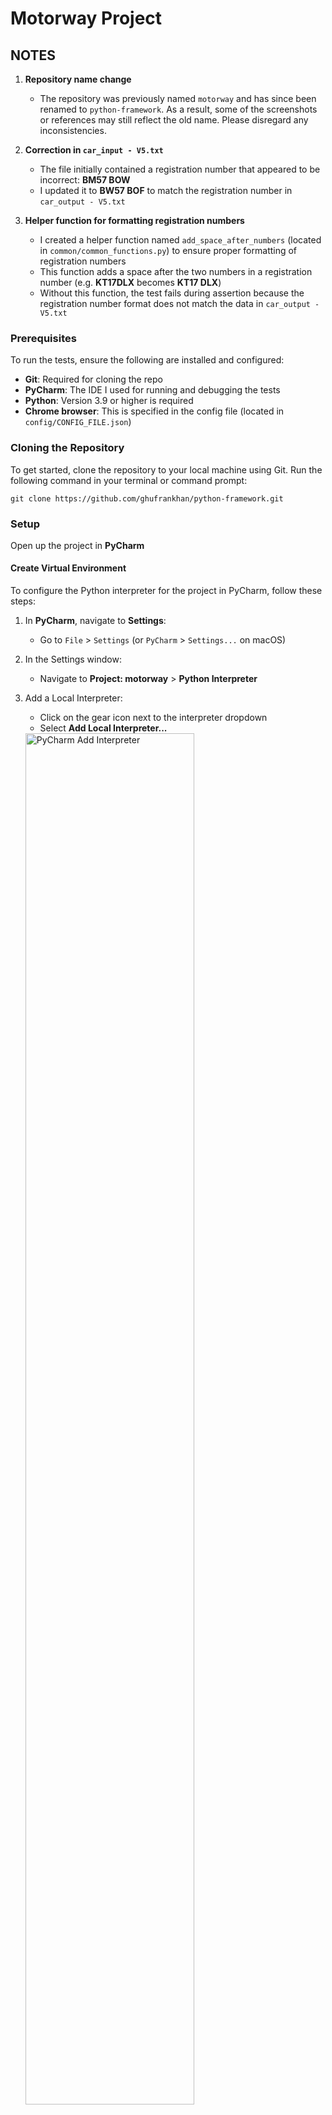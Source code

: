 # Motorway Project

## NOTES

1. **Repository name change**
    - The repository was previously named `motorway` and has since been renamed to `python-framework`. As a result, some of the screenshots or references may still reflect the old name. Please disregard any inconsistencies.

2. **Correction in `car_input - V5.txt`**
    - The file initially contained a registration number that appeared to be incorrect: **BM57 BOW**
    - I updated it to **BW57 BOF** to match the registration number in `car_output - V5.txt`

3. **Helper function for formatting registration numbers**
    - I created a helper function named `add_space_after_numbers` (located in `common/common_functions.py`) to ensure
      proper formatting of registration numbers
    - This function adds a space after the two numbers in a registration number (e.g. **KT17DLX** becomes **KT17 DLX**)
    - Without this function, the test fails during assertion because the registration number format does not match the
      data in `car_output - V5.txt`

### Prerequisites

To run the tests, ensure the following are installed and configured:

- **Git**: Required for cloning the repo
- **PyCharm**: The IDE I used for running and debugging the tests
- **Python**: Version 3.9 or higher is required
- **Chrome browser**: This is specified in the config file (located in `config/CONFIG_FILE.json`)

### Cloning the Repository

To get started, clone the repository to your local machine using Git. Run the following command in your terminal or
command prompt:

```
git clone https://github.com/ghufrankhan/python-framework.git
```

### Setup

Open up the project in **PyCharm**

#### Create Virtual Environment

To configure the Python interpreter for the project in PyCharm, follow these steps:

1. In **PyCharm**, navigate to **Settings**:
    - Go to `File` > `Settings` (or `PyCharm` > `Settings...` on macOS)

2. In the Settings window:
    - Navigate to **Project: motorway** > **Python Interpreter**

3. Add a Local Interpreter:
    - Click on the gear icon next to the interpreter dropdown
    - Select **Add Local Interpreter...**

   <img src="assets/pycharm-interpreter.png" alt="PyCharm Add Interpreter" width="75%" />

4. Create venv:
    - Location should be `.../motorway/venv`
    - Click **OK** (Ignore the error in the screenshot, the venv already exists for me)

   <img src="assets/pycharm-create-venv.png" alt="PyCharm Add Virtual Environment" width="55%" />

5. Correct the Project Structure:
    - Navigate to **Project Structure** under **Project: motorway**.
        - Mark required folders as **Sources** (blue folders in the below screenshot)
        - Ensure `venv` is **not** marked as **Excluded**

    <img src="assets/pycharm-structure.png" alt="PyCharm Project Structure" width="75%" />

6. Click **Apply** and then **OK**

#### Install requirements.txt to Virtual Environment

To install the required dependencies for the project, follow these steps:

1. Open the **Terminal** in PyCharm:
    - Click the **Terminal** icon at the bottom left of the PyCharm window

2. Confirm Virtual Environment status:
    - Ensure the terminal shows the prefix `(venv)` at the beginning of the prompt. This indicates that the virtual
      environment is active

3. Install the dependencies:
    - Run the following command in the terminal:
      ```
      pip install -r requirements.txt
      ```

    <img src="assets/pip-install.png" alt="Pip Install Screenshot" width="55%" />

    - This will install all the packages listed in `requirements.txt`

4. Verify the installation:
    - Once the command completes, all required packages will be installed in the virtual environment, and you’re ready
      to run the project

### Running the Tests

#### Create a Run Configuration

To configure and run the tests in **PyCharm**, follow these steps:

1. Click on **Current File** in the top right corner of the **PyCharm** window

2. Select **Edit Configurations...** from the dropdown menu

   <img src="assets/add-run.png" alt="Add Configurations Screenshot" width="75%" />

#### Edit the Run Configuration

1. In the **Run/Debug Configurations** window:
    - Click the **+** icon and select **Python** <sup>[1]</sup>
    - Set the **Name** to `Run Tests` <sup>[2]</sup>

2. Configure the following settings:
    - Ensure a valid Python interpreter is selected (this is usually auto filled). Ideally, it should point to the
      virtual environment you created earlier (e.g. `.../motorway/venv/bin/python`) <sup>[3]</sup>
    - For **Script path**, select the `__main__.py` file located in the `behave` package within your virtual
      environment <sup>[4]</sup>
    - In **Script parameters**, add <sup>[5]</sup>:
      ```
      tests --no-capture --format progress2
      ```
    - Ensure the **Working directory** is set to the project root (e.g. `.../motorway`) <sup>[6]</sup>

   <img src="assets/config-dialog.png" alt="Run/Debug Configurations Screenshot" width="75%" />

3. Click **OK** to save the configuration

4. Run the tests:
    - Click the **Run** button (green play icon) to execute the tests
